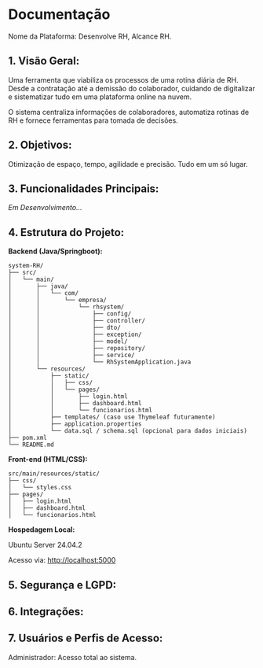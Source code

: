 # Documentação
Nome da Plataforma: Desenvolve RH, Alcance RH.
## 1. Visão Geral:
Uma ferramenta que viabiliza os processos de uma rotina diária de RH. 
Desde a contratação até a demissão do colaborador, cuidando de digitalizar e sistematizar tudo em uma plataforma online na nuvem.

O sistema centraliza informações de colaboradores, automatiza rotinas de RH e fornece ferramentas para tomada de decisões.

## 2. Objetivos:

Otimização de espaço, tempo, agilidade e precisão. Tudo em um só lugar.

## 3. Funcionalidades Principais:

_Em Desenvolvimento..._

## 4. Estrutura do Projeto:

**Backend (Java/Springboot):**

    system-RH/
    ├── src/
    │   └── main/
    │       ├── java/
    │       │   └── com/
    │       │       └── empresa/
    │       │           └── rhsystem/
    │       │               ├── config/
    │       │               ├── controller/
    │       │               ├── dto/
    │       │               ├── exception/
    │       │               ├── model/
    │       │               ├── repository/
    │       │               ├── service/
    │       │               └── RhSystemApplication.java
    │       └── resources/
    │           ├── static/
    │           │   ├── css/
    │           │   └── pages/
    │           │       ├── login.html
    │           │       ├── dashboard.html
    │           │       └── funcionarios.html
    │           ├── templates/ (caso use Thymeleaf futuramente)
    │           ├── application.properties
    │           └── data.sql / schema.sql (opcional para dados iniciais)
    ├── pom.xml
    └── README.md
    
**Front-end (HTML/CSS):**

    src/main/resources/static/
    ├── css/
    │   └── styles.css
    ├── pages/
    │   ├── login.html
    │   ├── dashboard.html
    │   └── funcionarios.html

**Hospedagem Local:**

Ubuntu Server 24.04.2

Acesso via: [http://localhost:5000](http://192.168.1.234:5000)
## 5. Segurança e LGPD:

## 6. Integrações:

## 7. Usuários e Perfis de Acesso:

Administrador: Acesso total ao sistema.

